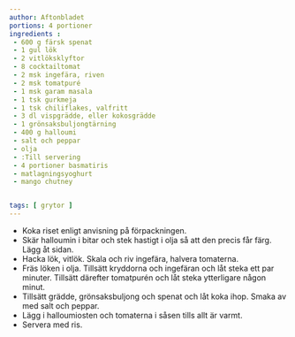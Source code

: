 ```yaml
---
author: Aftonbladet
portions: 4 portioner
ingredients :
 - 600 g färsk spenat
 - 1 gul lök
 - 2 vitlöksklyftor
 - 8 cocktailtomat
 - 2 msk ingefära, riven
 - 2 msk tomatpuré
 - 1 msk garam masala
 - 1 tsk gurkmeja
 - 1 tsk chiliflakes, valfritt
 - 3 dl vispgrädde, eller kokosgrädde
 - 1 grönsaksbuljongtärning
 - 400 g halloumi
 - salt och peppar
 - olja
 - :Till servering
 - 4 portioner basmatiris
 - matlagningsyoghurt
 - mango chutney


tags: [ grytor ]
---
```

* Koka riset enligt anvisning på förpackningen.
* Skär halloumin i bitar och stek hastigt i olja så att den precis får färg. Lägg åt sidan.
* Hacka lök, vitlök. Skala och riv ingefära, halvera tomaterna.
* Fräs löken i olja. Tillsätt kryddorna och ingefäran och låt steka ett par minuter. Tillsätt därefter tomatpurén och låt steka ytterligare någon minut.
* Tillsätt grädde, grönsaksbuljong och spenat och låt koka ihop. Smaka av med salt och peppar.
* Lägg i halloumiosten och tomaterna i såsen tills allt är varmt.
* Servera med ris.
